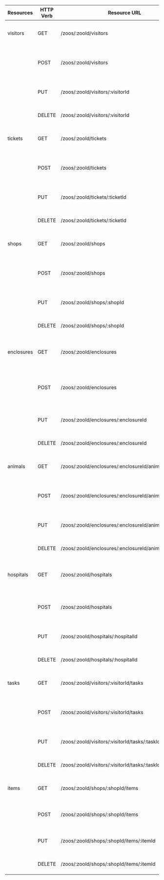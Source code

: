 | Resources  | HTTP Verb | Resource URL                                           | Use Case                                    |
| ---------- | --------- | ------------------------------------------------------ | ------------------------------------------- |
| visitors   | GET       | /zoos/:zooId/visitors                                  | get all visitors of a specific zoo          |
|            | POST      | /zoos/:zooId/visitors                                  | create a new visitor in a specific zoo      |
|            | PUT       | /zoos/:zooId/visitors/:visitorId                       | update a specific visitor's details         |
|            | DELETE    | /zoos/:zooId/visitors/:visitorId                       | delete a specific visitor                   |
| tickets    | GET       | /zoos/:zooId/tickets                                   | get all tickets of a specific zoo           |
|            | POST      | /zoos/:zooId/tickets                                   | create a new ticket in a specific zoo       |
|            | PUT       | /zoos/:zooId/tickets/:ticketId                         | update a specific ticket's details          |
|            | DELETE    | /zoos/:zooId/tickets/:ticketId                         | delete a specific ticket                    |
| shops      | GET       | /zoos/:zooId/shops                                     | get all shops of a specific zoo             |
|            | POST      | /zoos/:zooId/shops                                     | create a new shop in a specific zoo         |
|            | PUT       | /zoos/:zooId/shops/:shopId                             | update a specific shop's details            |
|            | DELETE    | /zoos/:zooId/shops/:shopId                             | delete a specific shop                      |
| enclosures | GET       | /zoos/:zooId/enclosures                                | get all enclosures of a specific zoo        |
|            | POST      | /zoos/:zooId/enclosures                                | create a new enclosure in a specific zoo    |
|            | PUT       | /zoos/:zooId/enclosures/:enclosureId                   | update a specific enclosure's details       |
|            | DELETE    | /zoos/:zooId/enclosures/:enclosureId                   | delete a specific enclosure                 |
| animals    | GET       | /zoos/:zooId/enclosures/:enclosureId/animals           | get all animals of a specific enclosure     |
|            | POST      | /zoos/:zooId/enclosures/:enclosureId/animals           | create a new animal in a specific enclosure |
|            | PUT       | /zoos/:zooId/enclosures/:enclosureId/animals/:animalId | update a specific animal's details          |
|            | DELETE    | /zoos/:zooId/enclosures/:enclosureId/animals/:animalId | delete a specific animal                    |
| hospitals  | GET       | /zoos/:zooId/hospitals                                 | get all hospitals of a specific zoo         |
|            | POST      | /zoos/:zooId/hospitals                                 | create a new hospital in a specific zoo     |
|            | PUT       | /zoos/:zooId/hospitals/:hospitalId                     | update a specific hospital's details        |
|            | DELETE    | /zoos/:zooId/hospitals/:hospitalId                     | delete a specific hospital                  |
| tasks      | GET       | /zoos/:zooId/visitors/:visitorId/tasks                 | get all tasks of a specific visitor         |
|            | POST      | /zoos/:zooId/visitors/:visitorId/tasks                 | create a new task for a specific visitor    |
|            | PUT       | /zoos/:zooId/visitors/:visitorId/tasks/:taskId         | update a specific task's details            |
|            | DELETE    | /zoos/:zooId/visitors/:visitorId/tasks/:taskId         | delete a specific task                      |
| items      | GET       | /zoos/:zooId/shops/:shopId/items                       | get all items of a specific shop            |
|            | POST      | /zoos/:zooId/shops/:shopId/items                       | create a new item in a specific shop        |
|            | PUT       | /zoos/:zooId/shops/:shopId/items/:itemId               | update a specific item's details            |
|            | DELETE    | /zoos/:zooId/shops/:shopId/items/:itemId               | delete a specific item                      |